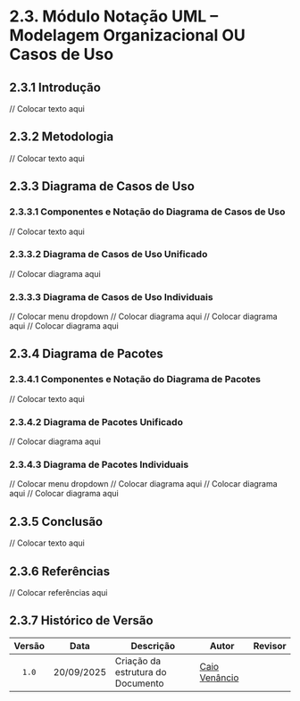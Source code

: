 # 2.3. Módulo Notação UML – Modelagem Organizacional OU Casos de Uso

<!-- Foco_3: Modelagem Organizacional OU Casos de Uso.

Entrega Mínima: 1 Modelo, sendo esse o Diagrama de Pacotes ou o Diagrama de Casos de Uso.

Apresentação (para a professora) explicando o modelo especificado, com: (i) rastro claro aos membros participantes (MOSTRAR QUADRO DE PARTICIPAÇÕES & COMMITS); (ii) justificativas & senso crítico sobre o modelo, e (iii) comentários gerais sobre o trabalho em equipe. Tempo da Apresentação: +/- 5min. Recomendação: Apresentar diretamente via Wiki ou GitPages do Projeto. Baixar os conteúdos com antecedência, evitando problemas de internet no momento de exposição nas Dinâmicas de Avaliação.

A Wiki ou GitPages do Projeto deve conter um tópico dedicado ao Módulo Modelagem Organizacional/Casos de Uso (Notação UML), com 1 modelo, histórico de versões, referências, e demais detalhamentos gerados pela equipe nesse escopo. -->

## 2.3.1 Introdução

// Colocar texto aqui

## 2.3.2 Metodologia

// Colocar texto aqui

## 2.3.3 Diagrama de Casos de Uso

### 2.3.3.1 Componentes e Notação do Diagrama de Casos de Uso

// Colocar texto aqui

### 2.3.3.2 Diagrama de Casos de Uso Unificado

// Colocar diagrama aqui

### 2.3.3.3 Diagrama de Casos de Uso Individuais

// Colocar menu dropdown
// Colocar diagrama aqui
// Colocar diagrama aqui
// Colocar diagrama aqui

## 2.3.4 Diagrama de Pacotes

### 2.3.4.1 Componentes e Notação do Diagrama de Pacotes

// Colocar texto aqui

### 2.3.4.2 Diagrama de Pacotes Unificado

// Colocar diagrama aqui

### 2.3.4.3 Diagrama de Pacotes Individuais

// Colocar menu dropdown
// Colocar diagrama aqui
// Colocar diagrama aqui
// Colocar diagrama aqui

## 2.3.5 Conclusão

// Colocar texto aqui

## 2.3.6 Referências

// Colocar referências aqui

## 2.3.7 Histórico de Versão

| Versão | Data       | Descrição                                    | Autor                                          | Revisor |
| :----: | ---------- | -------------------------------------------- | ---------------------------------------------- | ------- |
|  `1.0` | 20/09/2025 | Criação da estrutura do Documento            |[Caio Venâncio](https://github.com/caio-venancio)|        |
